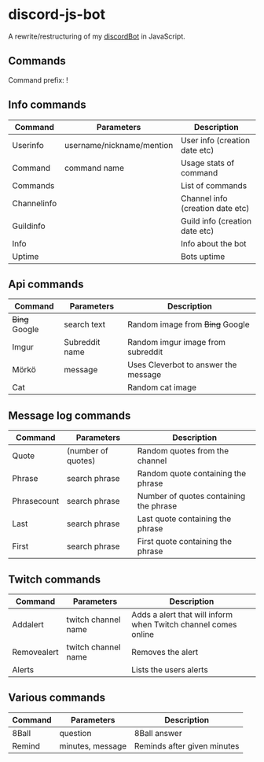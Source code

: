 # discord-js-bot

A rewrite/restructuring of my [discordBot](https://github.com/wraithyz/discordBot) in JavaScript.

## Commands

Command prefix: !

Info commands
------

Command | Parameters | Description
--- | --- | ---
Userinfo | username/nickname/mention | User info (creation date etc)
Command | command name | Usage stats of command
Commands |  | List of commands
Channelinfo |  | Channel info (creation date etc)
Guildinfo |  | Guild info (creation date etc)
Info |  | Info about the bot
Uptime |  | Bots uptime

Api commands
------

Command | Parameters | Description
--- | --- | ---
~~Bing~~ Google | search text | Random image from ~~Bing~~ Google
Imgur | Subreddit name | Random imgur image from subreddit
Mörkö | message | Uses Cleverbot to answer the message
Cat | | Random cat image

Message log commands
------

Command | Parameters | Description
--- | --- | ---
Quote | (number of quotes) | Random quotes from the channel
Phrase | search phrase | Random quote containing the phrase
Phrasecount | search phrase | Number of quotes containing the phrase
Last | search phrase | Last quote containing the phrase
First | search phrase | First quote containing the phrase

Twitch commands
------

Command | Parameters | Description
--- | --- | ---
Addalert | twitch channel name | Adds a alert that will inform when Twitch channel comes online
Removealert | twitch channel name | Removes the alert
Alerts | | Lists the users alerts

Various commands
------

Command | Parameters | Description
--- | --- | ---
8Ball | question | 8Ball answer
Remind | minutes, message | Reminds after given minutes
